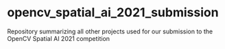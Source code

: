 # opencv_spatial_ai_2021_submission
Repository summarizing all other projects used for our submission to the OpenCV Spatial AI 2021 competition
